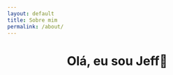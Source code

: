 ```yaml
---
layout: default
title: Sobre mim
permalink: /about/
---
```


<center><h1><span class="font-filter font-filter-app"><strong>Olá, eu sou Jeff</strong><span>👋</h1></center>
